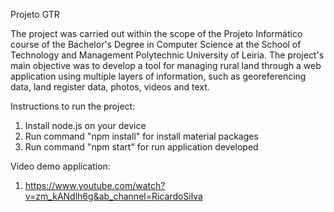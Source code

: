 Projeto GTR

The project was carried out within the scope of the Projeto Informático course of the Bachelor's Degree in Computer Science at the School of Technology and Management Polytechnic University of Leiria.
The project's main objective was to develop a tool for managing rural land through a web application using multiple layers of information, such as georeferencing data, land register data, photos, videos and text.

Instructions to run the project:

1. Install node.js on your device
2. Run command "npm install" for install material packages
3. Run command "npm start" for run application developed

Video demo application:

1. https://www.youtube.com/watch?v=zm_kANdlh6g&ab_channel=RicardoSilva
